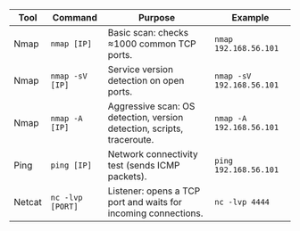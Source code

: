 | Tool   | Command            | Purpose                                                        | Example                   |
|--------|--------------------|----------------------------------------------------------------|---------------------------|
| Nmap   | `nmap [IP]`        | Basic scan: checks ≈1000 common TCP ports.                     | `nmap 192.168.56.101`     |
| Nmap   | `nmap -sV [IP]`    | Service version detection on open ports.                       | `nmap -sV 192.168.56.101` |
| Nmap   | `nmap -A [IP]`     | Aggressive scan: OS detection, version detection, scripts, traceroute. | `nmap -A 192.168.56.101`  |
| Ping   | `ping [IP]`        | Network connectivity test (sends ICMP packets).                | `ping 192.168.56.101`     |
| Netcat | `nc -lvp [PORT]`   | Listener: opens a TCP port and waits for incoming connections. | `nc -lvp 4444`            |

